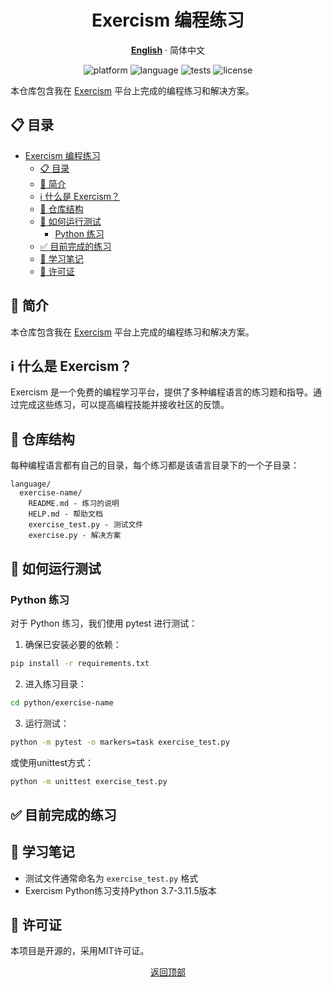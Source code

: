 <div align="center">
<a name="readme-top"></a>

# Exercism 编程练习

**[English](./README.md)** · 简体中文

<!-- Badges -->
<p>
  <img src="https://img.shields.io/badge/platform-exercism-blue.svg" alt="platform">
  <img src="https://img.shields.io/badge/language-python-yellow.svg" alt="language">
  <img src="https://img.shields.io/badge/tests-pytest-green.svg" alt="tests">
  <img src="https://img.shields.io/badge/license-MIT-brightgreen.svg" alt="license">
</p>

</div>

本仓库包含我在 [Exercism](https://exercism.org/) 平台上完成的编程练习和解决方案。

## 📋 目录

- [Exercism 编程练习](#exercism-编程练习)
  - [📋 目录](#-目录)
  - [🌟 简介](#-简介)
  - [ℹ️ 什么是 Exercism？](#ℹ️-什么是-exercism)
  - [📁 仓库结构](#-仓库结构)
  - [🔧 如何运行测试](#-如何运行测试)
    - [Python 练习](#python-练习)
  - [✅ 目前完成的练习](#-目前完成的练习)
  - [📝 学习笔记](#-学习笔记)
  - [📄 许可证](#-许可证)

## 🌟 简介

本仓库包含我在 [Exercism](https://exercism.org/) 平台上完成的编程练习和解决方案。

## ℹ️ 什么是 Exercism？

Exercism 是一个免费的编程学习平台，提供了多种编程语言的练习题和指导。通过完成这些练习，可以提高编程技能并接收社区的反馈。

## 📁 仓库结构

每种编程语言都有自己的目录，每个练习都是该语言目录下的一个子目录：

```
language/
  exercise-name/
    README.md - 练习的说明
    HELP.md - 帮助文档
    exercise_test.py - 测试文件
    exercise.py - 解决方案
```

## 🔧 如何运行测试

### Python 练习

对于 Python 练习，我们使用 pytest 进行测试：

1. 确保已安装必要的依赖：

```bash
pip install -r requirements.txt
```

2. 进入练习目录：

```bash
cd python/exercise-name
```

3. 运行测试：

```bash
python -m pytest -o markers=task exercise_test.py
```

或使用unittest方式：

```bash
python -m unittest exercise_test.py
```

## ✅ 目前完成的练习


## 📝 学习笔记

- 测试文件通常命名为 `exercise_test.py` 格式
- Exercism Python练习支持Python 3.7-3.11.5版本

## 📄 许可证

本项目是开源的，采用MIT许可证。

<div align="center">
  <p>
    <a href="#exercism-编程练习">返回顶部</a>
  </p>
</div>